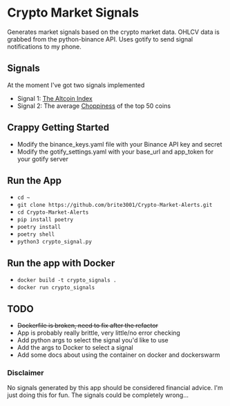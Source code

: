 # Crypto Market Signals
Generates market signals based on the crypto market data. OHLCV data is grabbed from the python-binance API. Uses gotify to send signal notifications to my phone.


## Signals
At the moment I've got two signals implemented
- Signal 1: [The Altcoin Index](https://www.blockchaincenter.net/en/altcoin-season-index/)
- Signal 2: The average [Choppiness](https://www.tradingview.com/support/solutions/43000501980-choppiness-index-chop/) of the top 50 coins


## Crappy Getting Started
- Modify the binance_keys.yaml file with your Binance API key and secret
- Modify the gotify_settings.yaml with your base_url and app_token for your gotify server

## Run the App
- `cd ~`
- `git clone https://github.com/brite3001/Crypto-Market-Alerts.git`
- `cd Crypto-Market-Alerts`
- `pip install poetry`
- `poetry install`
- `poetry shell`
- `python3 crypto_signal.py`

## Run the app with Docker
- `docker build -t crypto_signals .`
- `docker run crypto_signals`

## TODO
- ~~Dockerfile is broken, need to fix after the refactor~~
- App is probably really brittle, very little/no error checking
- Add python args to select the signal you'd like to use
- Add the args to Docker to select a signal
- Add some docs about using the container on docker and dockerswarm

### Disclaimer
No signals generated by this app should be considered financial advice. I'm just doing this for fun. The signals could be completely wrong...